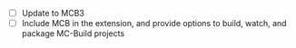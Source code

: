 - [ ] Update to MCB3
- [ ] Include MCB in the extension, and provide options to build, watch, and package MC-Build projects

